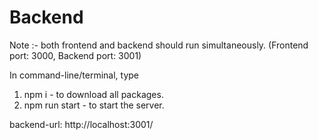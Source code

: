 # Backend

Note :- both frontend and backend should run simultaneously. (Frontend port: 3000, Backend port: 3001)

In command-line/terminal, type

1. npm i - to download all packages.
2. npm run start - to start the server.

backend-url: http://localhost:3001/

